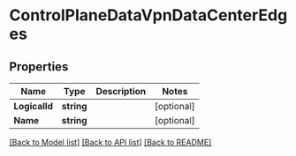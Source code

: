 # ControlPlaneDataVpnDataCenterEdges

## Properties

Name | Type | Description | Notes
------------ | ------------- | ------------- | -------------
**LogicalId** | **string** |  | [optional] 
**Name** | **string** |  | [optional] 

[[Back to Model list]](../README.md#documentation-for-models) [[Back to API list]](../README.md#documentation-for-api-endpoints) [[Back to README]](../README.md)


